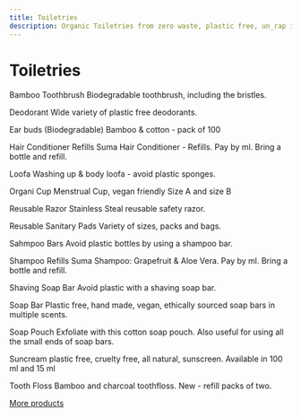```yaml
---
title: Toiletries
description: Organic Toiletries from zero waste, plastic free, un_rap in Falmouth
---
```

# Toiletries

Bamboo Toothbrush
Biodegradable toothbrush, including the bristles.

Deodorant
Wide variety of plastic free deodorants.

Ear buds (Biodegradable)
Bamboo & cotton - pack of 100

Hair Conditioner Refills
Suma Hair Conditioner - Refills. Pay by ml. Bring a bottle and refill.

Loofa
Washing up & body loofa - avoid plastic sponges.

Organi Cup
Menstrual Cup, vegan friendly Size A and size B

Reusable Razor
Stainless Steal reusable safety razor.

Reusable Sanitary Pads
Variety of sizes, packs and bags.

Sahmpoo Bars
Avoid plastic bottles by using a shampoo bar.

Shampoo Refills
Suma Shampoo: Grapefruit & Aloe Vera. Pay by ml. Bring a bottle and refill.

Shaving Soap Bar
Avoid plastic with a shaving soap bar.

Soap Bar
Plastic free, hand made, vegan, ethically sourced soap bars in multiple scents.

Soap Pouch
Exfoliate with this cotton soap pouch. Also useful for using all the small ends of soap bars.

Suncream
plastic free, cruelty free, all natural, sunscreen. Available in 100 ml and 15 ml

Tooth Floss
Bamboo and charcoal toothfloss. New - refill packs of two.

[More products](/howto/fill-containers.html)
